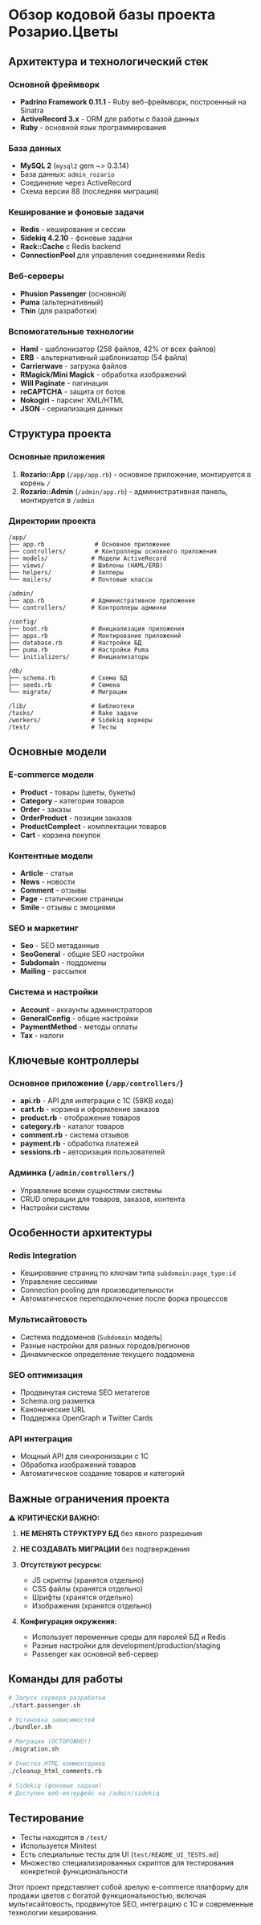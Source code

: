 # Обзор кодовой базы проекта Розарио.Цветы

## Архитектура и технологический стек

### Основной фреймворк
- **Padrino Framework 0.11.1** - Ruby веб-фреймворк, построенный на Sinatra
- **ActiveRecord 3.x** - ORM для работы с базой данных
- **Ruby** - основной язык программирования

### База данных
- **MySQL 2** (`mysql2` gem ~> 0.3.14)
- База данных: `admin_rozario`
- Соединение через ActiveRecord
- Схема версии 88 (последняя миграция)

### Кеширование и фоновые задачи
- **Redis** - кеширование и сессии
- **Sidekiq 4.2.10** - фоновые задачи
- **Rack::Cache** с Redis backend
- **ConnectionPool** для управления соединениями Redis

### Веб-серверы
- **Phusion Passenger** (основной)
- **Puma** (альтернативный)
- **Thin** (для разработки)

### Вспомогательные технологии
- **Haml** - шаблонизатор (258 файлов, 42% от всех файлов)
- **ERB** - альтернативный шаблонизатор (54 файла)
- **Carrierwave** - загрузка файлов
- **RMagick/Mini Magick** - обработка изображений
- **Will Paginate** - пагинация
- **reCAPTCHA** - защита от ботов
- **Nokogiri** - парсинг XML/HTML
- **JSON** - сериализация данных

## Структура проекта

### Основные приложения
1. **Rozario::App** (`/app/app.rb`) - основное приложение, монтируется в корень `/`
2. **Rozario::Admin** (`/admin/app.rb`) - административная панель, монтируется в `/admin`

### Директории проекта

```
/app/
├── app.rb              # Основное приложение
├── controllers/        # Контроллеры основного приложения
├── models/            # Модели ActiveRecord
├── views/             # Шаблоны (HAML/ERB)
├── helpers/           # Хелперы
└── mailers/           # Почтовые классы

/admin/
├── app.rb             # Административное приложение
└── controllers/       # Контроллеры админки

/config/
├── boot.rb            # Инициализация приложения
├── apps.rb            # Монтирование приложений
├── database.rb        # Настройки БД
├── puma.rb            # Настройки Puma
└── initializers/      # Инициализаторы

/db/
├── schema.rb          # Схема БД
├── seeds.rb           # Семена
└── migrate/           # Миграции

/lib/                  # Библиотеки
/tasks/                # Rake задачи
/workers/              # Sidekiq воркеры
/test/                 # Тесты
```

## Основные модели

### E-commerce модели
- **Product** - товары (цветы, букеты)
- **Category** - категории товаров
- **Order** - заказы
- **OrderProduct** - позиции заказов
- **ProductComplect** - комплектации товаров
- **Cart** - корзина покупок

### Контентные модели
- **Article** - статьи
- **News** - новости
- **Comment** - отзывы
- **Page** - статические страницы
- **Smile** - отзывы с эмоциями

### SEO и маркетинг
- **Seo** - SEO метаданные
- **SeoGeneral** - общие SEO настройки
- **Subdomain** - поддомены
- **Mailing** - рассылки

### Система и настройки
- **Account** - аккаунты администраторов
- **GeneralConfig** - общие настройки
- **PaymentMethod** - методы оплаты
- **Tax** - налоги

## Ключевые контроллеры

### Основное приложение (`/app/controllers/`)
- **api.rb** - API для интеграции с 1С (58KB кода)
- **cart.rb** - корзина и оформление заказов
- **product.rb** - отображение товаров
- **category.rb** - каталог товаров
- **comment.rb** - система отзывов
- **payment.rb** - обработка платежей
- **sessions.rb** - авторизация пользователей

### Админка (`/admin/controllers/`)
- Управление всеми сущностями системы
- CRUD операции для товаров, заказов, контента
- Настройки системы

## Особенности архитектуры

### Redis Integration
- Кеширование страниц по ключам типа `subdomain:page_type:id`
- Управление сессиями
- Connection pooling для производительности
- Автоматическое переподключение после форка процессов

### Мультисайтовость
- Система поддоменов (`Subdomain` модель)
- Разные настройки для разных городов/регионов
- Динамическое определение текущего поддомена

### SEO оптимизация
- Продвинутая система SEO метатегов
- Schema.org разметка
- Канонические URL
- Поддержка OpenGraph и Twitter Cards

### API интеграция
- Мощный API для синхронизации с 1С
- Обработка изображений товаров
- Автоматическое создание товаров и категорий

## Важные ограничения проекта

⚠️ **КРИТИЧЕСКИ ВАЖНО:**

1. **НЕ МЕНЯТЬ СТРУКТУРУ БД** без явного разрешения
2. **НЕ СОЗДАВАТЬ МИГРАЦИИ** без подтверждения
3. **Отсутствуют ресурсы:**
   - JS скрипты (хранятся отдельно)
   - CSS файлы (хранятся отдельно) 
   - Шрифты (хранятся отдельно)
   - Изображения (хранятся отдельно)

4. **Конфигурация окружения:**
   - Использует переменные среды для паролей БД и Redis
   - Разные настройки для development/production/staging
   - Passenger как основной веб-сервер

## Команды для работы

```bash
# Запуск сервера разработки
./start.passenger.sh

# Установка зависимостей
./bundler.sh

# Миграции (ОСТОРОЖНО!)
./migration.sh

# Очистка HTML комментариев
./cleanup_html_comments.rb

# Sidekiq (фоновые задачи)
# Доступен веб-интерфейс на /admin/sidekiq
```

## Тестирование

- Тесты находятся в `/test/`
- Используется Minitest
- Есть специальные тесты для UI (`test/README_UI_TESTS.md`)
- Множество специализированных скриптов для тестирования конкретной функциональности

Этот проект представляет собой зрелую e-commerce платформу для продажи цветов с богатой функциональностью, включая мультисайтовость, продвинутое SEO, интеграцию с 1С и современные технологии кеширования.